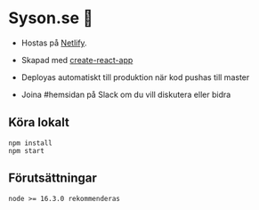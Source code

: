 # Syson.se 🐸

- Hostas på [Netlify](https://www.netlify.com/).
- Skapad med [create-react-app](https://github.com/facebook/create-react-app)

- Deployas automatiskt till produktion när kod pushas till master

- Joina #hemsidan på Slack om du vill diskutera eller bidra

## Köra lokalt

```
npm install
npm start
```

## Förutsättningar

```
node >= 16.3.0 rekommenderas
```
